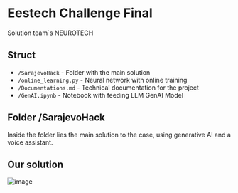 # Eestech Challenge Final

Solution team`s NEUROTECH


## Struct

- `/SarajevoHack` - Folder with the main solution
- `/online_learning.py` - Neural network with online training
- `/Documentations.md` - Technical documentation for the project
- `/GenAI.ipynb` - Notebook with feeding LLM GenAI Model


## Folder /SarajevoHack

Inside the folder lies the main solution to the case, using generative AI and a voice assistant.

## Our solution

![image](https://github.com/Nikzxn/eestec_final/assets/71126096/7f134d2d-c8e9-4d5e-b4d0-ea15ca6c8556)

